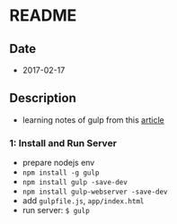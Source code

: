 # README

## Date

  - 2017-02-17

## Description

  - learning notes of gulp from this [article](http://www.oxxostudio.tw/articles/201503/gulp-install-webserver.html)


### 1: Install and Run Server

  - prepare nodejs env
  - `npm install -g gulp`
  - `npm install gulp -save-dev`
  - `npm install gulp-webserver -save-dev`
  - add `gulpfile.js`, `app/index.html`
  - run server: `$ gulp`
